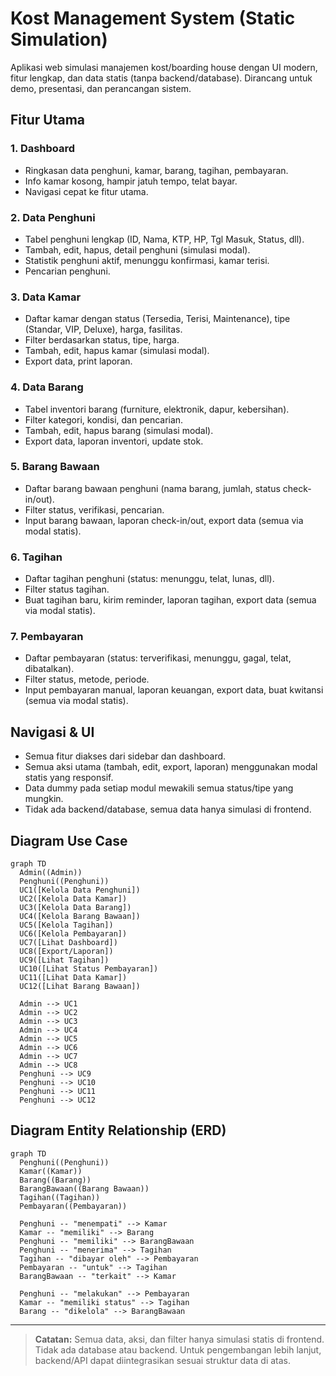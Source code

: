 # Kost Management System (Static Simulation)

Aplikasi web simulasi manajemen kost/boarding house dengan UI modern, fitur lengkap, dan data statis (tanpa backend/database). Dirancang untuk demo, presentasi, dan perancangan sistem.

## Fitur Utama

### 1. Dashboard
- Ringkasan data penghuni, kamar, barang, tagihan, pembayaran.
- Info kamar kosong, hampir jatuh tempo, telat bayar.
- Navigasi cepat ke fitur utama.

### 2. Data Penghuni
- Tabel penghuni lengkap (ID, Nama, KTP, HP, Tgl Masuk, Status, dll).
- Tambah, edit, hapus, detail penghuni (simulasi modal).
- Statistik penghuni aktif, menunggu konfirmasi, kamar terisi.
- Pencarian penghuni.

### 3. Data Kamar
- Daftar kamar dengan status (Tersedia, Terisi, Maintenance), tipe (Standar, VIP, Deluxe), harga, fasilitas.
- Filter berdasarkan status, tipe, harga.
- Tambah, edit, hapus kamar (simulasi modal).
- Export data, print laporan.

### 4. Data Barang
- Tabel inventori barang (furniture, elektronik, dapur, kebersihan).
- Filter kategori, kondisi, dan pencarian.
- Tambah, edit, hapus barang (simulasi modal).
- Export data, laporan inventori, update stok.

### 5. Barang Bawaan
- Daftar barang bawaan penghuni (nama barang, jumlah, status check-in/out).
- Filter status, verifikasi, pencarian.
- Input barang bawaan, laporan check-in/out, export data (semua via modal statis).

### 6. Tagihan
- Daftar tagihan penghuni (status: menunggu, telat, lunas, dll).
- Filter status tagihan.
- Buat tagihan baru, kirim reminder, laporan tagihan, export data (semua via modal statis).

### 7. Pembayaran
- Daftar pembayaran (status: terverifikasi, menunggu, gagal, telat, dibatalkan).
- Filter status, metode, periode.
- Input pembayaran manual, laporan keuangan, export data, buat kwitansi (semua via modal statis).

## Navigasi & UI
- Semua fitur diakses dari sidebar dan dashboard.
- Semua aksi utama (tambah, edit, export, laporan) menggunakan modal statis yang responsif.
- Data dummy pada setiap modul mewakili semua status/tipe yang mungkin.
- Tidak ada backend/database, semua data hanya simulasi di frontend.

## Diagram Use Case

```mermaid
graph TD
  Admin((Admin))
  Penghuni((Penghuni))
  UC1([Kelola Data Penghuni])
  UC2([Kelola Data Kamar])
  UC3([Kelola Data Barang])
  UC4([Kelola Barang Bawaan])
  UC5([Kelola Tagihan])
  UC6([Kelola Pembayaran])
  UC7([Lihat Dashboard])
  UC8([Export/Laporan])
  UC9([Lihat Tagihan])
  UC10([Lihat Status Pembayaran])
  UC11([Lihat Data Kamar])
  UC12([Lihat Barang Bawaan])

  Admin --> UC1
  Admin --> UC2
  Admin --> UC3
  Admin --> UC4
  Admin --> UC5
  Admin --> UC6
  Admin --> UC7
  Admin --> UC8
  Penghuni --> UC9
  Penghuni --> UC10
  Penghuni --> UC11
  Penghuni --> UC12
```

## Diagram Entity Relationship (ERD)

```mermaid
graph TD
  Penghuni((Penghuni))
  Kamar((Kamar))
  Barang((Barang))
  BarangBawaan((Barang Bawaan))
  Tagihan((Tagihan))
  Pembayaran((Pembayaran))

  Penghuni -- "menempati" --> Kamar
  Kamar -- "memiliki" --> Barang
  Penghuni -- "memiliki" --> BarangBawaan
  Penghuni -- "menerima" --> Tagihan
  Tagihan -- "dibayar oleh" --> Pembayaran
  Pembayaran -- "untuk" --> Tagihan
  BarangBawaan -- "terkait" --> Kamar

  Penghuni -- "melakukan" --> Pembayaran
  Kamar -- "memiliki status" --> Tagihan
  Barang -- "dikelola" --> BarangBawaan
```

---

> **Catatan:**
> Semua data, aksi, dan filter hanya simulasi statis di frontend. Tidak ada database atau backend. Untuk pengembangan lebih lanjut, backend/API dapat diintegrasikan sesuai struktur data di atas.
